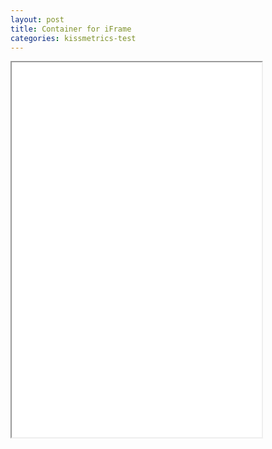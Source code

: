 ```yaml
---
layout: post
title: Container for iFrame
categories: kissmetrics-test
---
```

<iframe src="/kissmetrics-test/iframe.html" height="600" width="400"></iframe>